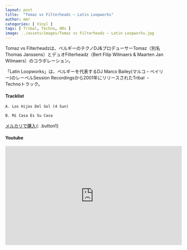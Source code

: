 ```yaml
---
layout: post
title:  "Tomaz vs Filterheadz – Latin Loopworks"
author: mmr
categories: [ Vinyl ]
tags: [ Tribal, Techno, 00s ]
image: ../assets/images/Tomaz vs Filterheadz – Latin Loopworks.jpg
---
```


Tomaz vs Filterheadzは、ベルギーのテクノDJ&プロデューサーTomaz（別名Thomas Janssens）とデュオFilterheadz（Bert Filip Wilmaers & Maarten Jan Wilmaers）のコラボレーション。


「Latin Loopworks」は、ベルギーを代表するDJ Marco Bailey(マルコ・ベイリー)のレーベルSession Recordingsから2001年にリリースされたTribal ・Technoトラック。

#### Tracklist
```md
A. Los Hijos Del Sol (4 Sun)

B. Mi Casa Es Su Casa
```

[メルカリで購入](https://jp.mercari.com/item/m99576906867?afid=6142608987){: .button1}

#### Youtube
<iframe width="560" height="315" src="https://www.youtube.com/embed/0WIzRPg5Zw4?si=XNnqZjoCMiC1SWZz" title="YouTube video player" frameborder="0" allow="accelerometer; autoplay; clipboard-write; encrypted-media; gyroscope; picture-in-picture; web-share" referrerpolicy="strict-origin-when-cross-origin" allowfullscreen></iframe>